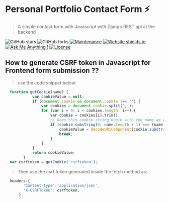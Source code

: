 # Personal Portfolio Contact Form ⚡️ 
> A simple contact form with Javascript with Django REST api at the backend


![GitHub stars](https://img.shields.io/github/stars/santoshrajkumar/Portfolio_Contact_form_with_Javascript_and_Django_REST_api_at_the_Backend) 
![GitHub forks](https://img.shields.io/github/forks/santoshrajkumar/Portfolio_Contact_form_with_Javascript_and_Django_REST_api_at_the_Backend)
[![Maintenance](https://img.shields.io/badge/maintained-yes-green.svg)](https://github.com/santoshrajkumar/Portfolio_Contact_form_with_Javascript_and_Django_REST_api_at_the_Backend/commits/master)
[![Website shields.io](https://img.shields.io/badge/website-up-yellow)](https://smrcontact.herokuapp.com/)
[![Ask Me Anything !](https://img.shields.io/badge/ask%20me-linkedin-1abc9c.svg)](https://www.linkedin.com/in/santosh-mohan-rajkumar-101180a3/)
[![License](http://img.shields.io/:license-mit-blue.svg?style=flat-square)](http://badges.mit-license.org)

## How to generate CSRF token in Javascript for Frontend form submission ??
> use the code snippet below:
```javascript
  function getCookie(name) {
		    var cookieValue = null;
		    if (document.cookie && document.cookie !== '') {
		        var cookies = document.cookie.split(';');
		        for (var i = 0; i < cookies.length; i++) {
		            var cookie = cookies[i].trim();
		            // Does this cookie string begin with the name we want?
		            if (cookie.substring(0, name.length + 1) === (name + '=')) {
		                cookieValue = decodeURIComponent(cookie.substring(name.length + 1));
		                break;
		            }
		        }
		    }
		    return cookieValue;
		}
  var csrftoken = getCookie('csrftoken');
```
> Then use the csrf token generated inside the fetch method as:
```javascript
  headers:{
        'Content-type':'application/json',
        'X-CSRFToken': csrftoken,
      },
```
